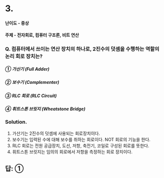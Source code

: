 # 3.
#### 난이도 - 중상
#### 주제 - 전자회로, 컴퓨터 구조론, 비트 연산

### Q. 컴퓨터에서 쓰이는 연산 장치의 하나로, 2진수의 덧셈을 수행하는 역할의 논리 회로 장치는?

##### ① 가산기 (Full Adder)
##### ② 보수기 (Complementer)
##### ③ RLC 회로 (RLC Circuit)
##### ④ 휘트스톤 브릿지 (Wheatstone Bridge)


### Solution. 
1. 가산기는 2진수의 덧셈에 사용되는 회로장치이다.
2. 보수기는 입력된 수에 대해 보수를 취하는 회로이다. NOT 회로의 기능을 한다.
3. RLC 회로는 전원 공급장치, 도선, 저항, 축전기, 코일로 구성된 회로를 뜻한다.
4. 휘트스톤 브릿지는 임의의 회로에서 저항을 측정하는 회로 장치이다.

## 답: ①
